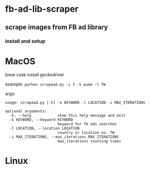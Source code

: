 # fb-ad-lib-scraper

## scrape images from FB ad library

### install and setup

# MacOS

brew cask install geckodriver

example: `python scrapead.py -i 3 -k puma -l TW`

args:

```
usage: scrapead.py [-h] -k KEYWORD -l LOCATION -i MAX_ITERATIONS

optional arguments:
  -h, --help            show this help message and exit
  -k KEYWORD, --keyword KEYWORD
                        keyword for fb ads searches
  -l LOCATION, --location LOCATION
                        country or location ex. TW
  -i MAX_ITERATIONS, --max_iterations MAX_ITERATIONS
                        max_iterations counting times
```

# Linux
